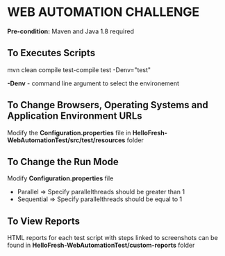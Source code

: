 WEB AUTOMATION CHALLENGE
========================

**Pre-condition:** Maven and Java 1.8 required

To Executes Scripts
------------------------
mvn clean compile test-compile test -Denv="test"

**-Denv** - command line argument to select the environement

To Change Browsers, Operating Systems and Application Environment URLs
-------------------

Modify the **Configuration.properties** file in **HelloFresh-WebAutomationTest/src/test/resources** folder

To Change the Run Mode
-----------------------

Modify **Configuration.properties** file

* Parallel => Specify parallelthreads should be greater than 1
* Sequential => Specify parallelthreads should be equal to 1

To View Reports
-------------

HTML reports for each test script with steps linked to screenshots can be found in **HelloFresh-WebAutomationTest/custom-reports** folder
